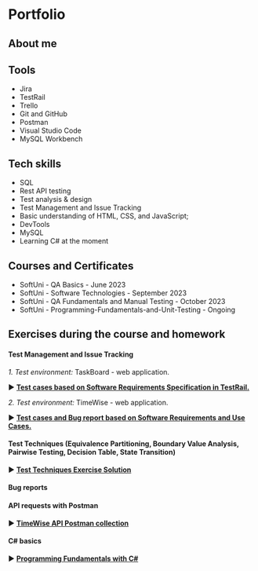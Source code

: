 # Portfolio

## About me

## Tools 
* Jira
* TestRail
* Trello
* Git and GitHub
* Postman
* Visual Studio Code
* MySQL Workbench


## Tech skills
* SQL
* Rest API testing
* Test analysis & design
* Test Management and Issue Tracking
* Basic understanding of HTML, CSS, and JavaScript;
* DevTools
* MySQL
* Learning C# at the moment

## Courses and Certificates
* SoftUni - QA Basics - June 2023
* SoftUni - Software Technologies - September 2023
* SoftUni - QA Fundamentals and Manual Testing - October 2023
* SoftUni - Programming-Fundamentals-and-Unit-Testing - Ongoing
  

## Exercises during the course and homework 
#### Test Management and Issue Tracking
*1. Test environment:* TaskBoard - web application.

  :arrow_forward: <a href="https://docs.google.com/spreadsheets/d/1CVZMttH8TyY19V9aop1ktrSvcpVCSERQ7jLr3dM9_80/edit?usp=sharing" target="_blank"><b>Test cases based on Software Requirements Specification in TestRail.</b></a>

*2. Test environment:* TimeWise - web application.

:arrow_forward: <a href="https://docs.google.com/spreadsheets/d/1NIFySyAS5jBQoeWDkj3XdwInfrzzsBmLjPYBg6lWvTQ/edit?usp=sharing" target="_blank"><b>Test cases and Bug report based on Software Requirements and Use Cases.</b></a>

#### Test Techniques (Equivalence Partitioning, Boundary Value Analysis, Pairwise Testing, Decision Table, State Transition)

:arrow_forward: <a href="https://docs.google.com/spreadsheets/d/1x4Faka2gSz_M0Zv1cYrAsXh09vbgxd6S4LzmO-AvWxc/edit?usp=sharing" target="_blank"><b>Test Techniques Exercise Solution</b></a>

#### Bug reports

#### API requests with Postman
:arrow_forward: <a href="TimeWise API.postman_collection.json" target="_blank"><b>TimeWise API Postman collection</b></a>

#### C# basics
:arrow_forward: <a href="https://github.com/assyav/SoftUni-Course-Programming-Fundamentals-with-CSharp-and-Unit-Testing" target="_blank"><b>Programming Fundamentals with C#</b></a>

